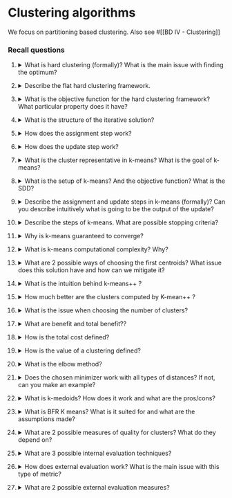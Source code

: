 # Clustering algorithms

We focus on partitioning based clustering. Also see #[[BD IV - Clustering]]

### Recall questions

1. <details markdown=1><summary markdown="span"> What is hard clustering (formally)? What is the main issue with finding the optimum? </summary>

    \
    **Input**: set of $N$ data points, a number $K$ s.t. $K < N$\
    **Output**: partition of the $N$ data points into $K$ clusters \
    **Goal**: find the partition that optimizes a certain criterion \
    ==Finding the optimum is NP-Hard== as there are $O(N^k)$ apprx. partition to examine (==Stirling partition number==).

</details>

2. <details markdown=1><summary markdown="span"> Describe the flat hard clustering framework. </summary>

    \
    ![](./static/BIG/cl1.png)

</details>

3. <details markdown=1><summary markdown="span"> What is the objective function for the hard clustering framework? What particular property does it have? </summary>

    \
    ![](./static/BIG/cl2.png) \
    Furthermore, since we have a discrete assigment matrix $A$, our ==function is non-convex, so it allows for multiple local minima==.

</details>

4. <details markdown=1><summary markdown="span"> What is the structure of the iterative solution? </summary>

    \
    Steps:
    1. Assignment step
    2. Update step 


    Note that ==this function does might get stuck on a local minima==.

</details>

5. <details markdown=1><summary markdown="span"> How does the assignment step work? </summary>

    \
    ![](./static/BIG/cl3.png)

</details>

6. <details markdown=1><summary markdown="span"> How does the update step work? </summary>

    \
    ![](./static/BIG/cl4.png) \
    Also see slide 30-40 for detailed steps.  

</details>

7. <details markdown=1><summary markdown="span"> What is the cluster representative in k-means? What is the goal of k-means? </summary>

    \
    ==Centroids==, i.e. ==center of mass==. The goal is ==constructing clusters s.t. the total within cluster $SDD$ or **Sum of Squared Distances** is minimized==.

</details>

8. <details markdown=1><summary markdown="span"> What is the setup of k-means? And the objective function? What is the SDD? </summary>

    \
    ![](./static/BIG/cl5.png)
    ![](./static/BIG/cl6.png)

</details>

9. <details markdown=1><summary markdown="span"> Describe the assignment and update steps in k-means (formally)? Can you describe intuitively what is going to be the output of the update?</summary>

    \
    See slides 45-57. ==As expected, the new output (that minimizes the distances w.r.t. to nodes in the cluster) is nothing more than the new centroid for all the points in the cluster==.
   
</details>

10. <details markdown=1><summary markdown="span"> Describe the steps of k-means. What are possible stopping criteria? </summary>

    \
    ![](./static/BIG/cl7.png) 
    Possible stopping criterions are:
    - ==fixed number of iterations==
    - ==cluster assignment stops changing==
    - ==centroids don't change== (by some threshold)
   
</details>

11. <details markdown=1><summary markdown="span"> Why is k-means guaranteed to converge? </summary>

    \
    Because ==both the assignment step and update step monotonically decrease (resp.) the $SSD$ and the $SSD_k$==. \
    As a matter of fact, what we examined is an instance of $EM$ or ==Expectation Maximization==.

</details>

12. <details markdown=1><summary markdown="span"> What is k-means computational complexity? Why?</summary>

    \
    The complexity is ==$O(RKNd)$== if we have $R$ steps:
    - computing distance between 2 d-dimensional points take $O(d)$
    - reassigning cluster takes $O(KN) \times O(d)$ operation
    - computing centroids $O(Nd)$ in the worst case 
   
</details>

13. <details markdown=1><summary markdown="span"> What are 2 possible ways of choosing the first centroids? What issue does this solution have and how can we mitigate it?</summary>

    \
    Two methods:
    - ==forgy== method: ==random $K$ data points==
    - ==random partition== method: randomly assigns a cluster to each observation

    This solution could lead to ==sub-optimal clusters==, so ==multiple runs with different seeds== are used.
   
</details>


14. <details markdown=1><summary markdown="span"> What is the intuition behind k-means++ ? </summary>

    \
    Idea: ==spread the centroids== to avoid sub-optimal clusters.
    ![](./static/BIG/cl8.png)

</details>

15. <details markdown=1><summary markdown="span"> How much better are the clusters computed by K-mean++ ? </summary>

    \
    ==Clusters initialised in k-means++ are at most $O(log K)$ worse== than optimal partitioning.

   
</details>

16. <details markdown=1><summary markdown="span"> What is the issue when choosing the number of clusters?  </summary>

    \
    There is a ==tradeoff between total benefit and total cost==.

</details>

17. <details markdown=1><summary markdown="span"> What are benefit and total benefit?? </summary>

    \
    The ==benefit $b_i$ of a point $x_i$ is the similarity to the centroid of its cluster==. The total benefit is the ==sum of all the benefits==.

</details>

18. <details markdown=1><summary markdown="span"> How is the total cost defined? </summary>

    \
    We assign a ==cost $p$ to each cluster, thus the total cost is $Kp$==.

</details>

19. <details markdown=1><summary markdown="span"> How is the value of a clustering defined? </summary>

    \
    We want to get the cluster for which the ==Value $V = B - P$== is maximised. \
    Note that ==$B$ could increase with larger values of $K$, but the presence of $P$ does not allow it==.
    
</details>

20. <details markdown=1><summary markdown="span"> What is the elbow method? </summary>

    \
    ==Empirical method== to figure out the right number of $K$, ==looking at the $SSD$==.
    
</details>

21. <details markdown=1><summary markdown="span"> Does the chosen minimizer work with all types of distances? If not, can you make an example? </summary>

    \
    It ==works with cosine and correlation== (can be transformed into euclidean distance with a linear transformation), but ==does not work with manhattan== distance where ==median== is the minimizer.
    
</details>

22. <details markdown=1><summary markdown="span"> What is k-medoids? How does it work and what are the pros/cons? </summary>

    \
    ==Chooses input data points as centers: a medoid is the closest object to any other point in the cluster==. \
    It ==works with any type of distance, is robust to outliers== but ==computationally expensive== $O(K(N-K)^2)$. 

</details>

23. <details markdown=1><summary markdown="span"> What is BFR K means? What is it suited for and what are the assumptions made? </summary>

    \
    Variant of k-means for ==large datasets, works better in high dimensional euclidean space== and makes ==strong assumption on the shape of clusters==:
    - normally distributed around the centroid
    - independence between data dimensions

</details>

24. <details markdown=1><summary markdown="span"> What are 2 possible measures of quality for clusters? What do they depend on?</summary>

    \
    Clustering quality:
    - ==interal== evaluation
    - ==external== evaluation

    Note that ==these measures depend on data representation and similarity measure== adopted.
    
</details>

25. <details markdown=1><summary markdown="span"> What are 3 possible internal evaluation techniques? </summary>

    \
    Measures:
    - davies bouldin index $DB = \frac{1}{K} \sum_{i=1}^K max_{j \neq i} (\frac{\sigma_i + \sigma_j}{\delta(\mu_i, \mu_j)})$
    - dunn index $D = \frac{min_{1 \leq i \leq j \leq K} \delta(C_im C_k)}{max_{1 \leq k \leq K} \delta'(C_k)}$
    - silhouette coefficient
    
</details>

26. <details markdown=1><summary markdown="span"> How does external evaluation work? What is the main issue with this type of metric?  </summary>

    \
    External evaluation is ==based on gold standard data, which has been pre-classified==. It measures the ability to discover all the hidden patterns in our data. \
    ==The main issue with this type of data is that most often clustering algorithms are applied on data that is not labelled==.
    
</details>

27. <details markdown=1><summary markdown="span"> What are 2 possible external evaluation measures? </summary>

    \
    Measures:
    - purity (biased)
    - rand index (accuracy)
    - precision, recall, etc ...

</details>
